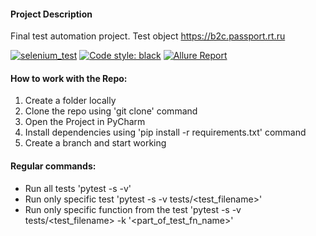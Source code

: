 #### Project Description
Final test automation project.
Test object https://b2c.passport.rt.ru

[![selenium_test](https://github.com/ivanovajulika/RT_Project/actions/workflows/action.yml/badge.svg)](https://github.com/ivanovajulika/RT_Project/actions/workflows/action.yml) [![Code style: black](https://img.shields.io/badge/code%20style-black-000000.svg)](https://github.com/psf/black)
[![Allure Report](https://img.shields.io/badge/Allure%20Report-deployed-yellowgreen)](https://ivanovajulika.github.io/RT_Project/)

#### How to work with the Repo:
1. Create a folder locally
2. Clone the repo using 'git clone' command 
3. Open the Project in PyCharm
4. Install dependencies using 'pip install -r requirements.txt' command
4. Create a branch and start working 

#### Regular commands:
 - Run all tests 'pytest -s -v'
 - Run only specific test 'pytest -s -v tests/<test_filename>'
 - Run only specific function from the test 'pytest -s -v tests/<test_filename> -k '<part_of_test_fn_name>'
